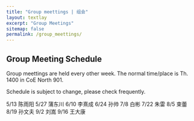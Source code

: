 ```yaml
---
title: "Group meettings | 组会"
layout: textlay
excerpt: "Group Meetings"
sitemap: false
permalink: /group_meettings/
---
```


## Group Meeting Schedule

Group meettings are held every other week. The normal time/place is Th. 1400 in CoE North 901.

Schedule is subject to change, please check frequently. 

5/13  陈雨阳
5/27  蒲东川
6/10  李熹成
6/24  孙帅
7/8    白彬
7/22  朱雷
8/5    束蕾
8/19  孙文夫
9/2    刘嵩
9/16  王大康